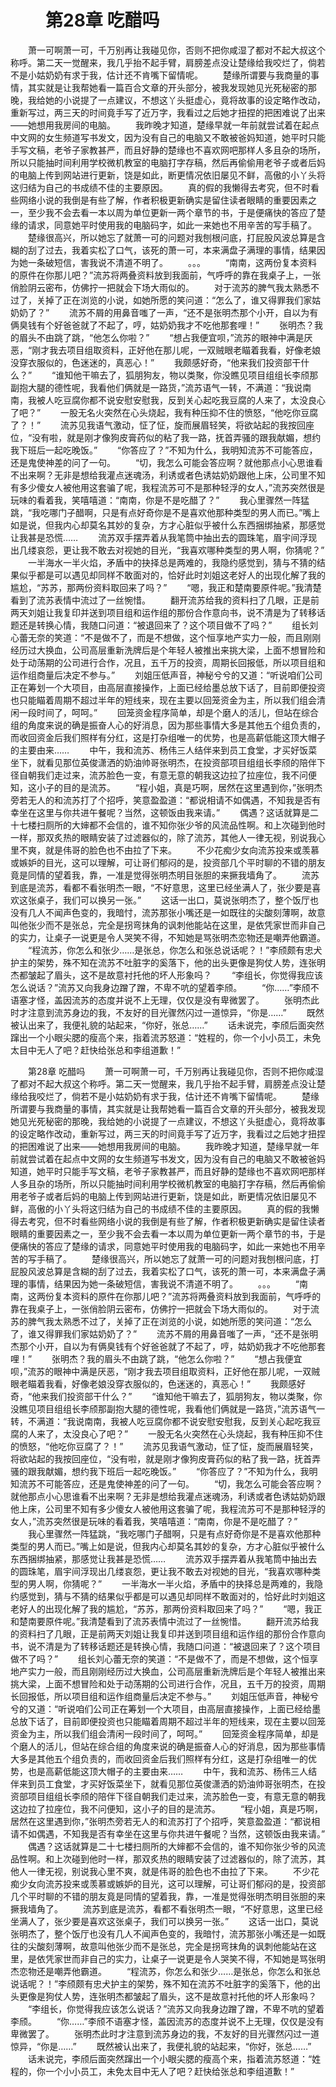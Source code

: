 # 　　第28章 吃醋吗
　　萧一可啊萧一可，千万别再让我碰见你，否则不把你咸湿了都对不起大叔这个称呼。第二天一觉醒来，我几乎抬不起手臂，肩膀差点没让楚缘给我咬烂了，倘若不是小姑奶奶有求于我，估计还不肯嘴下留情呢。
　　楚缘所谓要与我商量的事情，其实就是让我帮她看一篇百合文章的开头部分，被我发现她见光死秘密的那晚，我给她的小说提了一点建议，不想这丫头挺虚心，竟将故事的设定略作改动，重新写过，两三天的时间竟手写了近万字，我看过之后她才扭捏的把困难说了出来——她想用我房间的电脑。
　　我昨晚才知道，楚缘早就一年前就尝试着在起点中文网的女生频道写书发文，因为没有自己的电脑又不敢被爸妈知道，她平时只能手写文稿，老爷子家教甚严，而且好静的楚缘也不喜欢网吧那样人多且杂的场所，所以只能抽时间利用学校微机教室的电脑打字存稿，然后再偷偷用老爷子或者后妈的电脑上传到网站进行更新，饶是如此，断更情况依旧屡见不鲜，高傲的小丫头将这归结为自己的书成绩不佳的主要原因。
　　真的假的我懒得去考究，但不时看些网络小说的我倒是有些了解，作者积极更新确实是留住读者眼睛的重要因素之一，至少我不会去看一本以周为单位更新一两个章节的书，于是便痛快的答应了楚缘的请求，同意她平时使用我的电脑码字，如此一来她也不用辛苦的写手稿了。
　　楚缘很高兴，所以她忘了就萧一可的问题对我刨根问底，打屁股风波总算是含糊的刮了过去，我着实松了口气，该死的萧一可，本来满盘子满理的事情，结果因为她一条破短信，害我说不清道不明了。
　　。。。
　　“南南，这两份复本资料的原件在你那儿吧？”流苏将两叠资料放到我面前，气呼呼的靠在我桌子上，一张俏脸阴云密布，仿佛拧一把就会下场大雨似的。
　　对于流苏的脾气我太熟悉不过了，关掉了正在浏览的小说，如她所愿的笑问道：“怎么了，谁又得罪我们家姑奶奶了？”
　　流苏不屑的用鼻音嗤了一声，“还不是张明杰那个小开，自以为有俩臭钱有个好爸爸就了不起了，哼，姑奶奶我才不吃他那套哩！”
　　张明杰？我的眉头不由跳了跳，“他怎么你啦？”
　　“想占我便宜呗，”流苏的眼神中满是厌恶，“刚才我去项目组取资料，正好他在那儿呢，一双贼眼老瞄着我看，好像老娘没穿衣服似的，色迷迷的，真恶心！”
　　我颇感好奇，“他来我们投资部干什么？”
　　“谁知他干嘛去了，狐朋狗友，物以类聚，你没瞧见项目组组长李颀那副抱大腿的德性呢，我看他们俩就是一路货，”流苏语气一转，不满道：“我说南南，我被人吃豆腐你都不说安慰安慰我，反到关心起吃我豆腐的人来了，太没良心了吧？”
　　一股无名火突然在心头烧起，我有种压抑不住的愤怒，“他吃你豆腐了？！”
　　流苏见我语气激动，怔了怔，旋而展眉轻笑，将欲站起的我按回座位，“没有啦，就是刚才像狗皮膏药似的粘了我一路，抚首弄骚的跟我献媚，想约我下班后一起吃晚饭。”
　　“你答应了？”不知为什么，我明知流苏不可能答应，还是鬼使神差的问了一句。
　　“切，我怎么可能会答应啊？就他那点小心思谁看不出来啊？无非是想给我灌点迷魂汤，利诱或者色诱姑奶奶跟他上床，公司里不知有多少傻女人被他用这套骗了呢，我程流苏可不是那种轻浮的女人，”流苏突然很是玩味的看着我，笑嘻嘻道：“南南，你是不是吃醋了？”
　　我心里骤然一阵猛跳，“我吃哪门子醋啊，只是有点好奇你是不是喜欢他那种类型的男人而已。”嘴上如是说，但我内心却莫名其妙的复杂，方才心脏似乎被什么东西捆绑抽紧，那感觉让我甚是恐慌……
　　流苏双手摆弄着从我笔筒中抽出去的圆珠笔，眉宇间浮现出几缕哀怨，更让我不敢去对视她的目光，“我喜欢哪种类型的男人啊，你猜呢？”
　　一半海水一半火焰，矛盾中的抉择总是两难的，我隐约感觉到，猜与不猜的结果似乎都是可以遇见却同样不敢面对的，恰好此时刘姐这老好人的出现化解了我的尴尬，“苏苏，那两份资料取回来了吗？”
　　“嗯，我正和楚南要原件呢。”我清楚看到了流苏表情中流过了一丝惋惜。
　　翻开流苏给我的资料扫了几眼，正是前两天刘姐让我复印并送到项目组和运作组的那份合作意向书，说不清是为了转移话题还是转换心情，我随口问道：“被退回来了？这个项目做不了吗？”
　　组长刘心蕾无奈的笑道：“不是做不了，而是不想做，这个恒享地产实力一般，而且刚刚经历过大换血，公司高层重新洗牌后是个年轻人被推出来挑大梁，上面不想冒险和处于动荡期的公司进行合作，况且，五千万的投资，周期长回报低，所以项目组和运作组商量后决定不参与。”
　　刘姐压低声音，神秘兮兮的又道：“听说咱们公司正在筹划一个大项目，由高层直接操作，上面已经给墨总放下话了，目前即便投资也只能瞄着周期不超过半年的短线来，现在主要以回笼资金为主，所以我们组会清闲一段时间了，呵呵。”
　　回笼资金程序简单，却是个磨人的活儿，但站在综合组的角度来说的确是振奋人心的好消息，因为那些事情大多是其他五个组负责的，而收回资金后我们照样有分红，这是打杂组唯一的优势，也是高薪低能这顶大帽子的主要由来……
　　中午，我和流苏、杨伟三人结伴来到员工食堂，才买好饭菜坐下，就看见那位英俊潇洒的奶油帅哥张明杰，在投资部项目组组长李颀的陪伴下径自朝我们走过来，流苏脸色一变，有意无意的朝我这边拉了拉座位，我不问便知，这小子的目的是流苏。
　　“程小姐，真是巧啊，居然在这里遇到你，”张明杰旁若无人的和流苏打了个招呼，笑意盈盈道：“都说相请不如偶遇，不知我是否有幸坐在这里与你共进午餐呢？当然，这顿饭由我来请。”
　　偶遇？这话就算是二十七楼扫厕所的大婶都不会信的，谁不知你张少爷的风流品性啊。和上次碰到他时一样，那双炙热的眼睛安装了过滤器似的，除了流苏，其他人一律无视，别说我心里不爽，就是伟哥的脸色也不由拉了下来。
　　不少花痴少女向流苏投来或羡慕或嫉妒的目光，这可以理解，可让哥们郁闷的是，投资部几个平时聊的不错的朋友竟是同情的望着我，靠，一准是觉得张明杰明目张胆的来撅我墙角了。
　　流苏到底是流苏，看都不看张明杰一眼，“不好意思，这里已经坐满人了，张少要是喜欢这张桌子，我们可以换另一张。”
　　这话一出口，莫说张明杰了，整个饭厅也没有几人不闻声色变的，我暗忖，流苏那张小嘴还是一如既往的尖酸刻薄啊，故意叫他张少而不是张总，完全是拐弯抹角的讽刺他能站在这里，是依凭家世而非自己的实力，让桌子一说更是令人哭笑不得，不知她是骂张明杰恋物还是嘲弄他霸道。
　　“程流苏，你怎么和张少……是张总，你怎么和张总说话呢？！”李颀颇有忠犬护主的架势，殊不知在流苏不吐脏字的奚落下，他的出头更像是狗仗人势，连张明杰都皱起了眉头，这不是故意衬托他的坏人形象吗？
　　“李组长，你觉得我应该怎么说话？”流苏又向我身边蹭了蹭，不卑不吭的望着李颀。
　　“你……”李颀不语塞才怪，盖因流苏的态度并说不上无理，仅仅是没有卑微罢了。
　　张明杰此时才注意到流苏身边的我，不友好的目光骤然闪过一道惊异，“你是……”
　　既然被认出来了，我便礼貌的站起来，“你好，张总……”
　　话未说完，李颀后面突然蹿出一个小眼尖腮的瘦高个来，指着流苏怒道：“姓程的，你一个小小员工，未免太目中无人了吧？赶快给张总和李组道歉！”

　　第28章 吃醋吗
　　萧一可啊萧一可，千万别再让我碰见你，否则不把你咸湿了都对不起大叔这个称呼。第二天一觉醒来，我几乎抬不起手臂，肩膀差点没让楚缘给我咬烂了，倘若不是小姑奶奶有求于我，估计还不肯嘴下留情呢。
　　楚缘所谓要与我商量的事情，其实就是让我帮她看一篇百合文章的开头部分，被我发现她见光死秘密的那晚，我给她的小说提了一点建议，不想这丫头挺虚心，竟将故事的设定略作改动，重新写过，两三天的时间竟手写了近万字，我看过之后她才扭捏的把困难说了出来——她想用我房间的电脑。
　　我昨晚才知道，楚缘早就一年前就尝试着在起点中文网的女生频道写书发文，因为没有自己的电脑又不敢被爸妈知道，她平时只能手写文稿，老爷子家教甚严，而且好静的楚缘也不喜欢网吧那样人多且杂的场所，所以只能抽时间利用学校微机教室的电脑打字存稿，然后再偷偷用老爷子或者后妈的电脑上传到网站进行更新，饶是如此，断更情况依旧屡见不鲜，高傲的小丫头将这归结为自己的书成绩不佳的主要原因。
　　真的假的我懒得去考究，但不时看些网络小说的我倒是有些了解，作者积极更新确实是留住读者眼睛的重要因素之一，至少我不会去看一本以周为单位更新一两个章节的书，于是便痛快的答应了楚缘的请求，同意她平时使用我的电脑码字，如此一来她也不用辛苦的写手稿了。
　　楚缘很高兴，所以她忘了就萧一可的问题对我刨根问底，打屁股风波总算是含糊的刮了过去，我着实松了口气，该死的萧一可，本来满盘子满理的事情，结果因为她一条破短信，害我说不清道不明了。
　　。。。
　　“南南，这两份复本资料的原件在你那儿吧？”流苏将两叠资料放到我面前，气呼呼的靠在我桌子上，一张俏脸阴云密布，仿佛拧一把就会下场大雨似的。
　　对于流苏的脾气我太熟悉不过了，关掉了正在浏览的小说，如她所愿的笑问道：“怎么了，谁又得罪我们家姑奶奶了？”
　　流苏不屑的用鼻音嗤了一声，“还不是张明杰那个小开，自以为有俩臭钱有个好爸爸就了不起了，哼，姑奶奶我才不吃他那套哩！”
　　张明杰？我的眉头不由跳了跳，“他怎么你啦？”
　　“想占我便宜呗，”流苏的眼神中满是厌恶，“刚才我去项目组取资料，正好他在那儿呢，一双贼眼老瞄着我看，好像老娘没穿衣服似的，色迷迷的，真恶心！”
　　我颇感好奇，“他来我们投资部干什么？”
　　“谁知他干嘛去了，狐朋狗友，物以类聚，你没瞧见项目组组长李颀那副抱大腿的德性呢，我看他们俩就是一路货，”流苏语气一转，不满道：“我说南南，我被人吃豆腐你都不说安慰安慰我，反到关心起吃我豆腐的人来了，太没良心了吧？”
　　一股无名火突然在心头烧起，我有种压抑不住的愤怒，“他吃你豆腐了？！”
　　流苏见我语气激动，怔了怔，旋而展眉轻笑，将欲站起的我按回座位，“没有啦，就是刚才像狗皮膏药似的粘了我一路，抚首弄骚的跟我献媚，想约我下班后一起吃晚饭。”
　　“你答应了？”不知为什么，我明知流苏不可能答应，还是鬼使神差的问了一句。
　　“切，我怎么可能会答应啊？就他那点小心思谁看不出来啊？无非是想给我灌点迷魂汤，利诱或者色诱姑奶奶跟他上床，公司里不知有多少傻女人被他用这套骗了呢，我程流苏可不是那种轻浮的女人，”流苏突然很是玩味的看着我，笑嘻嘻道：“南南，你是不是吃醋了？”
　　我心里骤然一阵猛跳，“我吃哪门子醋啊，只是有点好奇你是不是喜欢他那种类型的男人而已。”嘴上如是说，但我内心却莫名其妙的复杂，方才心脏似乎被什么东西捆绑抽紧，那感觉让我甚是恐慌……
　　流苏双手摆弄着从我笔筒中抽出去的圆珠笔，眉宇间浮现出几缕哀怨，更让我不敢去对视她的目光，“我喜欢哪种类型的男人啊，你猜呢？”
　　一半海水一半火焰，矛盾中的抉择总是两难的，我隐约感觉到，猜与不猜的结果似乎都是可以遇见却同样不敢面对的，恰好此时刘姐这老好人的出现化解了我的尴尬，“苏苏，那两份资料取回来了吗？”
　　“嗯，我正和楚南要原件呢。”我清楚看到了流苏表情中流过了一丝惋惜。
　　翻开流苏给我的资料扫了几眼，正是前两天刘姐让我复印并送到项目组和运作组的那份合作意向书，说不清是为了转移话题还是转换心情，我随口问道：“被退回来了？这个项目做不了吗？”
　　组长刘心蕾无奈的笑道：“不是做不了，而是不想做，这个恒享地产实力一般，而且刚刚经历过大换血，公司高层重新洗牌后是个年轻人被推出来挑大梁，上面不想冒险和处于动荡期的公司进行合作，况且，五千万的投资，周期长回报低，所以项目组和运作组商量后决定不参与。”
　　刘姐压低声音，神秘兮兮的又道：“听说咱们公司正在筹划一个大项目，由高层直接操作，上面已经给墨总放下话了，目前即便投资也只能瞄着周期不超过半年的短线来，现在主要以回笼资金为主，所以我们组会清闲一段时间了，呵呵。”
　　回笼资金程序简单，却是个磨人的活儿，但站在综合组的角度来说的确是振奋人心的好消息，因为那些事情大多是其他五个组负责的，而收回资金后我们照样有分红，这是打杂组唯一的优势，也是高薪低能这顶大帽子的主要由来……
　　中午，我和流苏、杨伟三人结伴来到员工食堂，才买好饭菜坐下，就看见那位英俊潇洒的奶油帅哥张明杰，在投资部项目组组长李颀的陪伴下径自朝我们走过来，流苏脸色一变，有意无意的朝我这边拉了拉座位，我不问便知，这小子的目的是流苏。
　　“程小姐，真是巧啊，居然在这里遇到你，”张明杰旁若无人的和流苏打了个招呼，笑意盈盈道：“都说相请不如偶遇，不知我是否有幸坐在这里与你共进午餐呢？当然，这顿饭由我来请。”
　　偶遇？这话就算是二十七楼扫厕所的大婶都不会信的，谁不知你张少爷的风流品性啊。和上次碰到他时一样，那双炙热的眼睛安装了过滤器似的，除了流苏，其他人一律无视，别说我心里不爽，就是伟哥的脸色也不由拉了下来。
　　不少花痴少女向流苏投来或羡慕或嫉妒的目光，这可以理解，可让哥们郁闷的是，投资部几个平时聊的不错的朋友竟是同情的望着我，靠，一准是觉得张明杰明目张胆的来撅我墙角了。
　　流苏到底是流苏，看都不看张明杰一眼，“不好意思，这里已经坐满人了，张少要是喜欢这张桌子，我们可以换另一张。”
　　这话一出口，莫说张明杰了，整个饭厅也没有几人不闻声色变的，我暗忖，流苏那张小嘴还是一如既往的尖酸刻薄啊，故意叫他张少而不是张总，完全是拐弯抹角的讽刺他能站在这里，是依凭家世而非自己的实力，让桌子一说更是令人哭笑不得，不知她是骂张明杰恋物还是嘲弄他霸道。
　　“程流苏，你怎么和张少……是张总，你怎么和张总说话呢？！”李颀颇有忠犬护主的架势，殊不知在流苏不吐脏字的奚落下，他的出头更像是狗仗人势，连张明杰都皱起了眉头，这不是故意衬托他的坏人形象吗？
　　“李组长，你觉得我应该怎么说话？”流苏又向我身边蹭了蹭，不卑不吭的望着李颀。
　　“你……”李颀不语塞才怪，盖因流苏的态度并说不上无理，仅仅是没有卑微罢了。
　　张明杰此时才注意到流苏身边的我，不友好的目光骤然闪过一道惊异，“你是……”
　　既然被认出来了，我便礼貌的站起来，“你好，张总……”
　　话未说完，李颀后面突然蹿出一个小眼尖腮的瘦高个来，指着流苏怒道：“姓程的，你一个小小员工，未免太目中无人了吧？赶快给张总和李组道歉！”
